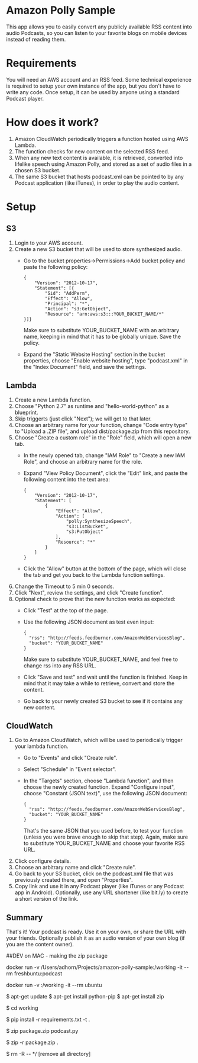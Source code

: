 # Amazon Polly Sample
This app allows you to easily convert any publicly available RSS content into audio Podcasts, so you can listen to your favorite blogs on mobile devices instead of reading them.

# Requirements
You will need an AWS account and an RSS feed.
Some technical experience is required to setup your own instance of the app, but you don't have to write any code. Once setup, it can be used by anyone using a standard Podcast player.

# How does it work?
1. Amazon CloudWatch periodically triggers a function hosted using AWS Lambda.
2. The function checks for new content on the selected RSS feed.
3. When any new text content is available, it is retrieved, converted into lifelike speech using Amazon Polly, and stored as a set of audio files in a chosen S3 bucket.
4. The same S3 bucket that hosts podcast.xml can be pointed to by any Podcast application (like iTunes), in order to play the audio content.

# Setup
## S3
1. Login to your AWS account.
2. Create a new S3 bucket that will be used to store synthesized audio.
    * Go to the bucket properties->Permissions->Add bucket policy and paste the following policy:
    
        ```
        {
            "Version": "2012-10-17",
            "Statement": [{
                "Sid": "AddPerm",
                "Effect": "Allow",
                "Principal": "*",
                "Action": "s3:GetObject",
                "Resource": "arn:aws:s3:::YOUR_BUCKET_NAME/*"
        }]}
        ```
        Make sure to substitute YOUR_BUCKET_NAME with an arbitrary name, keeping in mind that it has to be globally unique. Save the policy.
    * Expand the "Static Website Hosting" section in the bucket properties, choose "Enable website hosting", type "podcast.xml" in the "Index Document" field, and save the settings.

## Lambda
1. Create a new Lambda function.
2. Choose "Python 2.7" as runtime and "hello-world-python" as a blueprint. 
3. Skip triggerts (just click "Next"); we will get to that later.
4. Choose an arbitrary name for your function, change "Code entry type" to "Upload a .ZIP file", and upload dist/package.zip from this repository.
5. Choose "Create a custom role" in the "Role" field, which will open a new tab.
    * In the newly opened tab, change "IAM Role" to "Create a new IAM Role", and choose an arbitrary name for the role.
    * Expand "View Policy Document", click the "Edit" link, and paste the following content into the text area:
    
        ```
        {
            "Version": "2012-10-17",
            "Statement": [
                {
                    "Effect": "Allow",
                    "Action": [
                        "polly:SynthesizeSpeech",
                        "s3:ListBucket",
                        "s3:PutObject"
                    ],
                    "Resource": "*"
                }
            ]
        }
        ```
    * Click the "Allow" button at the bottom of the page, which will close the tab and get you back to the Lambda function settings.
6. Change the Timeout to 5 min 0 seconds.
7. Click "Next", review the settings, and click "Create function".
8. Optional check to prove that the new function works as expected:
    * Click "Test" at the top of the page.
    * Use the following JSON document as test even input:
    
        ```
        {
          "rss": "http://feeds.feedburner.com/AmazonWebServicesBlog", 
          "bucket": "YOUR_BUCKET_NAME"
        }
        ```
        Make sure to substitute YOUR_BUCKET_NAME, and feel free to change rss into any RSS URL.
    * Click "Save and test" and wait until the function is finished. Keep in mind that it may take a while to retrieve, convert and store the content.
    * Go back to your newly created S3 bucket to see if it contains any new content.

## CloudWatch
1. Go to Amazon CloudWatch, which will be used to periodically trigger your lambda function.
    * Go to "Events" and click "Create rule".
    * Select "Schedule" in "Event selector".
    * In the "Targets" section, choose "Lambda function", and then choose the newly created function. Expand "Configure input", choose "Constant (JSON text)", use the following JSON document:
    
        ```
        {
          "rss": "http://feeds.feedburner.com/AmazonWebServicesBlog", 
          "bucket": "YOUR_BUCKET_NAME"
        }
        ```
        That's the same JSON that you used before, to test your function (unless you were brave enough to skip that step). Again, make sure to substitute YOUR_BUCKET_NAME and choose your favorite RSS URL.
2. Click configure details.
3. Choose an arbitrary name and click "Create rule".
4. Go back to your S3 bucket, click on the podcast.xml file that was previously created there, and open "Properties".
5. Copy link and use it in any Podcast player (like iTunes or any Podcast app in Android). Optionally, use any URL shortener (like bit.ly) to create a short version of the link.

## Summary
That's it! Your podcast is ready. Use it on your own, or share the URL with your friends. Optionally publish it as an audio version of your own blog (if you are the content owner).


##DEV on MAC - making the zip package

docker run -v /Users/adhorn/Projects/amazon-polly-sample:/working -it --rm freshbuntu:podcast

docker run -v <full path directory with your code>:/working -it --rm ubuntu

$ apt-get update
$ apt-get install python-pip
$ apt-get install zip

$ cd working

$ pip install -r requirements.txt -t .

$ zip package.zip podcast.py

$ zip -r package.zip .

$ rm -R -- */ [remove all directory]